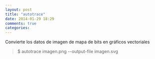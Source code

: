 ```yaml
---
layout: post
title: "autotrace"
date: 2014-01-29 18:29
comments: true
categories: 
---
```

Convierte los datos de imagen de mapa de bits en gráficos vectoriales

>$ autotrace imagen.png --output-file imagen.svg

